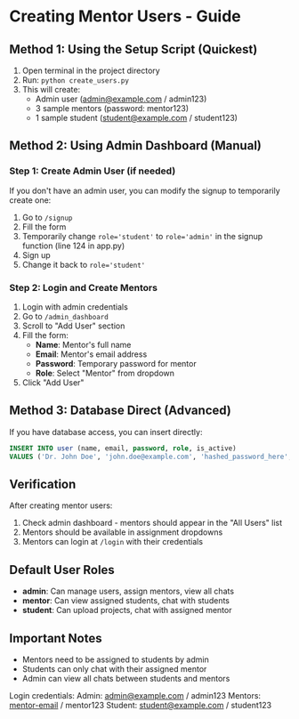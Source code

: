# Creating Mentor Users - Guide



## Method 1: Using the Setup Script (Quickest)

1. Open terminal in the project directory
2. Run: `python create_users.py`
3. This will create:
   - Admin user (admin@example.com / admin123)
   - 3 sample mentors (password: mentor123)
   - 1 sample student (student@example.com / student123)

## Method 2: Using Admin Dashboard (Manual)

### Step 1: Create Admin User (if needed)

If you don't have an admin user, you can modify the signup to temporarily create one:

1. Go to `/signup`
2. Fill the form
3. Temporarily change `role='student'` to `role='admin'` in the signup function (line 124 in app.py)
4. Sign up
5. Change it back to `role='student'`

### Step 2: Login and Create Mentors

1. Login with admin credentials
2. Go to `/admin_dashboard`
3. Scroll to "Add User" section
4. Fill the form:
   - **Name**: Mentor's full name
   - **Email**: Mentor's email address
   - **Password**: Temporary password for mentor
   - **Role**: Select "Mentor" from dropdown
5. Click "Add User"

## Method 3: Database Direct (Advanced)

If you have database access, you can insert directly:

```sql
INSERT INTO user (name, email, password, role, is_active)
VALUES ('Dr. John Doe', 'john.doe@example.com', 'hashed_password_here', 'mentor', 1);
```

## Verification

After creating mentor users:

1. Check admin dashboard - mentors should appear in the "All Users" list
2. Mentors should be available in assignment dropdowns
3. Mentors can login at `/login` with their credentials

## Default User Roles

- **admin**: Can manage users, assign mentors, view all chats
- **mentor**: Can view assigned students, chat with students
- **student**: Can upload projects, chat with assigned mentor

## Important Notes

- Mentors need to be assigned to students by admin
- Students can only chat with their assigned mentor
- Admin can view all chats between students and mentors



Login credentials:
Admin: admin@example.com / admin123
Mentors: [mentor-email](sarah.johnson@example.com) / mentor123
Student: student@example.com / student123

